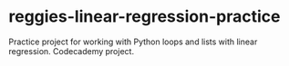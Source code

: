 # reggies-linear-regression-practice
Practice project for working with Python loops and lists with linear regression. Codecademy project.
